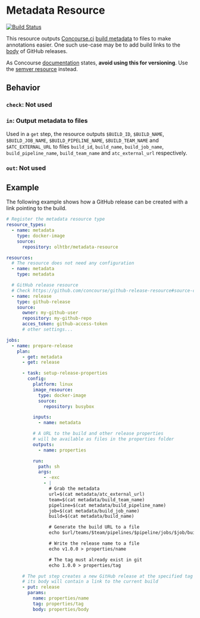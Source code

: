 # Metadata Resource
[![Build Status](https://travis-ci.org/olhtbr/metadata-resource.svg?branch=master)](https://travis-ci.org/olhtbr/metadata-resource)

This resource outputs [Concourse.ci](http://concourse.ci/) [build metadata](http://concourse.ci/implementing-resources.html#resource-metadata)
to files to make annotations easier. One such use-case may be to add build links to the [body](https://github.com/concourse/github-release-resource#out-publish-a-release) of GitHub releases.

As Concourse [documentation](http://concourse.ci/implementing-resources.html#resource-metadata) states, **avoid using this for versioning**. Use the [semver resource](https://github.com/concourse/semver-resource) instead.

## Behavior

### `check`: Not used

### `in`: Output metadata to files
Used in a `get` step, the resource outputs `$BUILD_ID`, `$BUILD_NAME`, `$BUILD_JOB_NAME`, `$BUILD_PIPELINE_NAME`, `$BUILD_TEAM_NAME` and `$ATC_EXTERNAL_URL` to files `build_id`, `build_name`, `build_job_name`, `build_pipeline_name`, `build_team_name` and `atc_external_url` respectively.

### `out`: Not used

## Example
The following example shows how a GitHub release can be created with a link pointing to the build.

```yaml
# Register the metadata resource type
resource_types:
  - name: metadata
    type: docker-image
    source:
      repository: olhtbr/metadata-resource

resources:
  # The resource does not need any configuration
  - name: metadata
    type: metadata

  # GitHub release resource
  # Check https://github.com/concourse/github-release-resource#source-configuration for more info
  - name: release
    type: github-release
    source:
      owner: my-github-user
      repository: my-github-repo
      acces_token: github-access-token
      # other settings...

jobs:
  - name: prepare-release
    plan:
      - get: metadata
      - get: release

      - task: setup-release-properties
        config:
          platform: linux
          image_resource:
            type: docker-image
            source:
              repository: busybox

          inputs:
            - name: metadata

          # A URL to the build and other release properties
          # will be available as files in the properties folder
          outputs:
            - name: properties

          run:
            path: sh
            args:
              - -exc
              - |
                # Grab the metadata
                url=$(cat metadata/atc_external_url)
                team=$(cat metadata/build_team_name)
                pipeline=$(cat metadata/build_pipeline_name)
                job=$(cat metadata/build_job_name)
                build=$(cat metadata/build_name)

                # Generate the build URL to a file
                echo $url/teams/$team/pipelines/$pipeline/jobs/$job/builds/$build > properties/body

                # Write the release name to a file
                echo v1.0.0 > properties/name

                # The tag must already exist in git
                echo 1.0.0 > properties/tag

      # The put step creates a new GitHub release at the specified tag and
      # its body will contain a link to the current build
      - put: release
        params:
          name: properties/name
          tag: properties/tag
          body: properties/body
```
